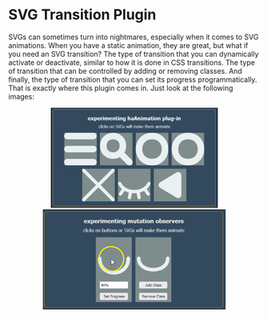 # SVG Transition Plugin
SVGs can sometimes turn into nightmares, especially when it comes to SVG animations. When you have a static animation, they are great, but what if you need an SVG transition? The type of transition that you can dynamically activate or deactivate, similar to how it is done in CSS transitions. The type of transition that can be controlled by adding or removing classes. And finally, the type of transition that you can set its progress programmatically. That is exactly where this plugin comes in. Just look at the following images:
<p align="center">
	<img src="demo/01.gif" height="200px">&#9;<img src="demo/02.gif" height="200px">
</p>
